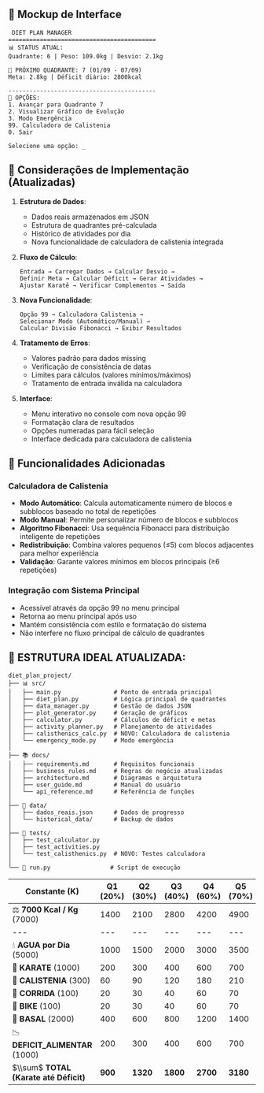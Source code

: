 ## 🎨 Mockup de Interface

```
 DIET PLAN MANAGER
==========================================
📊 STATUS ATUAL:
Quadrante: 6 | Peso: 109.0kg | Desvio: 2.1kg

📅 PRÓXIMO QUADRANTE: 7 (01/09 - 07/09)
Meta: 2.8kg | Déficit diário: 2800kcal

------------------------------------------
🎯 OPÇÕES:
1. Avançar para Quadrante 7
2. Visualizar Gráfico de Evolução
3. Modo Emergência
99. Calculadora de Calistenia
0. Sair

Selecione uma opção: _
```

## 📝 Considerações de Implementação (Atualizadas)

1. **Estrutura de Dados**:
   - Dados reais armazenados em JSON
   - Estrutura de quadrantes pré-calculada
   - Histórico de atividades por dia
   - Nova funcionalidade de calculadora de calistenia integrada

2. **Fluxo de Cálculo**:
   ```
   Entrada → Carregar Dados → Calcular Desvio → 
   Definir Meta → Calcular Déficit → Gerar Atividades →
   Ajustar Karatê → Verificar Complementos → Saída
   ```

3. **Nova Funcionalidade**:
   ```
   Opção 99 → Calculadora Calistenia → 
   Selecionar Modo (Automático/Manual) → 
   Calcular Divisão Fibonacci → Exibir Resultados
   ```

4. **Tratamento de Erros**:
   - Valores padrão para dados missing
   - Verificação de consistência de datas
   - Limites para cálculos (valores mínimos/máximos)
   - Tratamento de entrada inválida na calculadora

5. **Interface**:
   - Menu interativo no console com nova opção 99
   - Formatação clara de resultados
   - Opções numeradas para fácil seleção
   - Interface dedicada para calculadora de calistenia

## 🚀 Funcionalidades Adicionadas

### Calculadora de Calistenia
- **Modo Automático**: Calcula automaticamente número de blocos e subblocos baseado no total de repetições
- **Modo Manual**: Permite personalizar número de blocos e subblocos
- **Algoritmo Fibonacci**: Usa sequência Fibonacci para distribuição inteligente de repetições
- **Redistribuição**: Combina valores pequenos (≤5) com blocos adjacentes para melhor experiência
- **Validação**: Garante valores mínimos em blocos principais (≥6 repetições)

### Integração com Sistema Principal
- Acessível através da opção 99 no menu principal
- Retorna ao menu principal após uso
- Mantém consistência com estilo e formatação do sistema
- Não interfere no fluxo principal de cálculo de quadrantes

## 📁 ESTRUTURA IDEAL ATUALIZADA:

```
diet_plan_project/
├── 📊 src/
│   ├── main.py               # Ponto de entrada principal
│   ├── diet_plan.py          # Lógica principal de quadrantes
│   ├── data_manager.py       # Gestão de dados JSON
│   ├── plot_generator.py     # Geração de gráficos
│   ├── calculator.py         # Cálculos de déficit e metas
│   ├── activity_planner.py   # Planejamento de atividades
│   ├── calisthenics_calc.py  # NOVO: Calculadora de calistenia
│   └── emergency_mode.py     # Modo emergência
│
├── 📚 docs/
│   ├── requirements.md       # Requisitos funcionais
│   ├── business_rules.md     # Regras de negócio atualizadas
│   ├── architecture.md       # Diagramas e arquitetura
│   ├── user_guide.md         # Manual do usuário
│   └── api_reference.md      # Referência de funções
│
├── 📂 data/
│   ├── dados_reais.json      # Dados de progresso
│   └── historical_data/      # Backup de dados
│
├── 📂 tests/
│   ├── test_calculator.py
│   ├── test_activities.py
│   └── test_calisthenics.py  # NOVO: Testes calculadora
│
└── 🚀 run.py                 # Script de execução
```

| **Constante (K)** | **Q1 (20%)** | **Q2 (30%)** | **Q3 (40%)** | **Q4 (60%)** | **Q5 (70%)** | **Q6 (80%)** | **Q7 (90%)** | **Q8 (100%)** | **Q9 (110%)** | **Q10 (120%)** | **Q11 (130%)** |
| --- |  --- |  --- |  --- |  --- |  --- |  --- |  --- |  --- |  --- |  --- |  --- |
| ⚖️ **7000 Kcal / Kg** (7000) | 1400 | 2100 | 2800 | 4200 | 4900 | 5600 | 6300 | 7000 | 7700 | 8400 | 9100 |
| --- |  --- |  --- |  --- |  --- |  --- |  --- |  --- |  --- |  --- |  --- |  --- |
| 💧 **AGUA por Dia** (5000) | 1000 | 1500 | 2000 | 3000 | 3500 | 4000 | 4500 | 5000 | 5500 | 6000 | 6500 |
| 🥋 **KARATE** (1000) | 200 | 300 | 400 | 600 | 700 | 800 | 900 | 1000 | 1100 | 1200 | 1300 |
| 💪 **CALISTENIA** (300) | 60 | 90 | 120 | 180 | 210 | 240 | 270 | 300 | 330 | 360 | 390 |
| 🏃 **CORRIDA** (100) | 20 | 30 | 40 | 60 | 70 | 80 | 90 | 100 | 110 | 120 | 130 |
| 🚴 **BIKE** (100) | 20 | 30 | 40 | 60 | 70 | 80 | 90 | 100 | 110 | 120 | 130 |
| 🧍 **BASAL** (2000) | 400 | 600 | 800 | 1200 | 1400 | 1600 | 1800 | 2000 | 2200 | 2400 | 2600 |
| 📉 **DEFICIT\_ALIMENTAR** (1000) | 200 | 300 | 400 | 600 | 700 | 800 | 900 | 1000 | 1100 | **1000** | **1000** |
| $\\sum$ **TOTAL (Karate até Déficit)** | **900** | **1320** | **1800** | **2700** | **3180** | **3640** | **4060** | **4500** | **4930** | **5180** | **5550** |